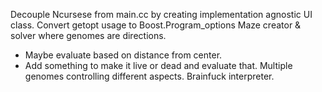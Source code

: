 Decouple Ncursese from main.cc by creating implementation agnostic UI class.
Convert getopt usage to Boost.Program_options
Maze creator & solver where genomes are directions.
- Maybe evaluate based on distance from center.
- Add something to make it live or dead and evaluate that.
Multiple genomes controlling different aspects.
Brainfuck interpreter.
